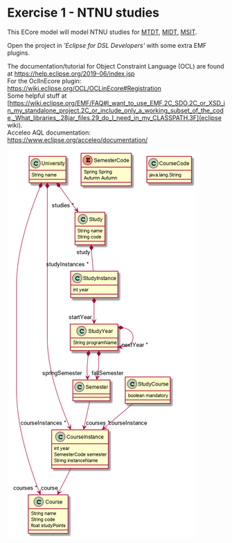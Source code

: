 # Exercise 1 - NTNU studies

This ECore model will model NTNU studies for 
[MTDT](https://www.ntnu.no/studier/mtdt/oppbygning#year=2016&programmeCode=MTDT),
[MIDT](https://www.ntnu.no/studier/midt/oppbygning#year=2018&programmeCode=MIDT&dir=MIDTPRU-18),
[MSIT](https://www.ntnu.no/studier/msit/oppbygning#year=2019&programmeCode=MSIT&dir=MSIT-SWE-19).

Open the project in _'Eclipse for DSL Developers'_ with some extra EMF plugins.

The documentation/tutorial for Object Constraint Language (OCL) are found at https://help.eclipse.org/2019-06/index.jsp  
For the OclInEcore plugin: https://wiki.eclipse.org/OCL/OCLinEcore#Registration  
Some helpful stuff at [https://wiki.eclipse.org/EMF/FAQ#I_want_to_use_EMF.2C_SDO.2C_or_XSD_in_my_standalone_project.2C_or_include_only_a_working_subset_of_the_code._What_libraries_.28jar_files.29_do_I_need_in_my_CLASSPATH.3F](eclipse wiki).  
Acceleo AQL documentation: https://www.eclipse.org/acceleo/documentation/


![uml of ecore](docs/studies.ecore.png)
